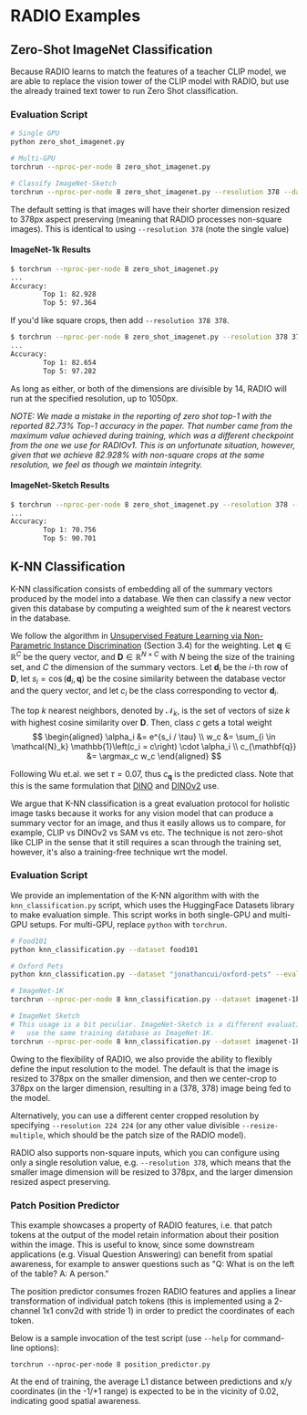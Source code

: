 # RADIO Examples

## Zero-Shot ImageNet Classification
Because RADIO learns to match the features of a teacher CLIP model, we are able to replace the vision tower of the CLIP model with RADIO, but use the already trained text tower to run Zero Shot classification.

### Evaluation Script

```Bash
# Single GPU
python zero_shot_imagenet.py

# Multi-GPU
torchrun --nproc-per-node 8 zero_shot_imagenet.py

# Classify ImageNet-Sketch
torchrun --nproc-per-node 8 zero_shot_imagenet.py --resolution 378 --dataset imagenet_sketch --split train
```

The default setting is that images will have their shorter dimension resized to 378px aspect preserving (meaning that RADIO processes non-square images). This is identical to using `--resolution 378` (note the single value)

#### ImageNet-1k Results

```Bash
$ torchrun --nproc-per-node 8 zero_shot_imagenet.py
...
Accuracy:
        Top 1: 82.928
        Top 5: 97.364
```

If you'd like square crops, then add `--resolution 378 378`.

```Bash
$ torchrun --nproc-per-node 8 zero_shot_imagenet.py --resolution 378 378
...
Accuracy:
        Top 1: 82.654
        Top 5: 97.282
```

As long as either, or both of the dimensions are divisible by 14, RADIO will run at the specified resolution, up to 1050px.

*NOTE: We made a mistake in the reporting of zero shot top-1 with the reported 82.73% Top-1 accuracy in the paper. That number came from the maximum value achieved during training, which was a different checkpoint from the one we use for RADIOv1. This is an unfortunate situation, however, given that we achieve 82.928% with non-square crops at the same resolution, we feel as though we maintain integrity.*

#### ImageNet-Sketch Results
```Bash
$ torchrun --nproc-per-node 8 zero_shot_imagenet.py --resolution 378 --dataset imagenet_sketch --split train
...
Accuracy:
        Top 1: 70.756
        Top 5: 90.701
```

## K-NN Classification

K-NN classification consists of embedding all of the summary vectors produced by the model into a database. We then can classify a new vector given this database by computing a weighted sum of the $k$ nearest vectors in the database.

We follow the algorithm in [Unsupervised Feature Learning via Non-Parametric Instance Discrimination](https://arxiv.org/pdf/1805.01978.pdf) (Section 3.4) for the weighting. Let $\mathbf{q} \in \mathbb{R}^C$ be the query vector, and $\mathbf{D} \in \mathbb{R}^{N \times C}$ with $N$ being the size of the training set, and $C$ the dimension of the summary vectors. Let $\mathbf{d}_i$ be the $i$-th row of $\mathbf{D}$, let $s_i = \cos(\mathbf{d}_i, \mathbf{q})$ be the cosine similarity between the database vector and the query vector, and let $c_i$ be the class corresponding to vector $\mathbf{d}_i$.

The top $k$ nearest neighbors, denoted by $\mathcal{N}_k$, is the set of vectors of size $k$ with highest cosine similarity over $\mathbf{D}$. Then, class $c$ gets a total weight
$$
\begin{aligned}
    \alpha_i &= e^{s_i / \tau} \\
    w_c &= \sum_{i \in \mathcal{N}_k} \mathbb{1}\left(c_i = c\right) \cdot \alpha_i \\
    c_{\mathbf{q}} &= \argmax_c w_c
\end{aligned}
$$

Following Wu et.al. we set $\tau = 0.07$, thus $c_{\mathbf{q}}$ is the predicted class. Note that this is the same formulation that [DINO](http://arxiv.org/abs/2104.14294) and [DINOv2](http://arxiv.org/abs/2304.07193) use.

We argue that K-NN classification is a great evaluation protocol for holistic image tasks because it works for any vision model that can produce a summary vector for an image, and thus it easily allows us to compare, for example, CLIP vs DINOv2 vs SAM vs etc. The technique is not zero-shot like CLIP in the sense that it still requires a scan through the training set, however, it's also a training-free technique wrt the model.

### Evaluation Script

We provide an implementation of the K-NN algorithm with with the `knn_classification.py` script, which uses the HuggingFace Datasets library to make evaluation simple. This script works in both single-GPU and multi-GPU setups. For multi-GPU, replace `python` with `torchrun`.

```Bash
# Food101
python knn_classification.py --dataset food101

# Oxford Pets
python knn_classification.py --dataset "jonathancui/oxford-pets" --eval-split test

# ImageNet-1K
torchrun --nproc-per-node 8 knn_classification.py --dataset imagenet-1k

# ImageNet Sketch
# This usage is a bit peculiar. ImageNet-Sketch is a different evaluation set for ImageNet-1K, so we
#   use the same training database as ImageNet-1K.
torchrun --nproc-per-node 8 knn_classification.py --dataset imagenet-1k --eval-dataset imagenet_sketch --eval-split train
```

Owing to the flexibility of RADIO, we also provide the ability to flexibly define the input resolution to the model. The default is that the image is resized to 378px on the smaller dimension, and then we center-crop to 378px on the larger dimension, resulting in a (378, 378) image being fed to the model.

Alternatively, you can use a different center cropped resolution by specifying `--resolution 224 224` (or any other value divisible `--resize-multiple`, which should be the patch size of the RADIO model).

RADIO also supports non-square inputs, which you can configure using only a single resolution value, e.g. `--resolution 378`, which means that the smaller image dimension will be resized to 378px, and the larger dimension resized aspect preserving.

### Patch Position Predictor

This example showcases a property of RADIO features, i.e. that patch tokens at the output of the model retain information about their position within the image.
This is useful to know, since some downstream applications (e.g. Visual Question Answering) can benefit from spatial awareness, for example to answer questions
such as "Q: What is on the left of the table? A: A person."

The position predictor consumes frozen RADIO features and applies a linear transformation of individual patch tokens (this is implemented using a 2-channel 1x1
conv2d with stride 1) in order to predict the coordinates of each token.

Below is a sample invocation of the test script (use `--help` for command-line options):

```
torchrun --nproc-per-node 8 position_predictor.py
```

At the end of training, the average L1 distance between predictions and x/y coordinates (in the -1/+1 range) is expected to be in the vicinity of 0.02,
indicating good spatial awareness.
